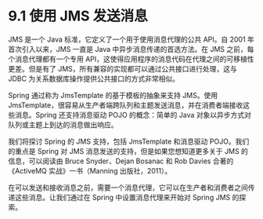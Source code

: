 # 9.1 使用 JMS 发送消息

JMS 是一个 Java 标准，它定义了一个用于使用消息代理的公共 API。自 2001 年首次引入以来，JMS 一直是 Java 中异步消息传递的首选方法。在 JMS 之前，每个消息代理都有一个专用 API，这使得应用程序的消息代码在代理之间的可移植性更差。但是有了 JMS，所有兼容的实现都可以通过公共接口进行处理，这与 JDBC 为关系数据库操作提供公共接口的方式非常相似。

Spring 通过称为 JmsTemplate 的基于模板的抽象来支持 JMS。使用 JmsTemplate，很容易从生产者端跨队列和主题发送消息，并在消费者端接收这些消息。Spring 还支持消息驱动 POJO 的概念：简单的 Java 对象以异步方式对队列或主题上到达的消息做出响应。

我们将探讨 Spring 的 JMS 支持，包括 JmsTemplate 和消息驱动 POJO。我们的重点是 Spring 对 JMS 消息发送的支持，但是如果您想知道更多关于 JMS 的信息，可以阅读由 Bruce Snyder、Dejan Bosanac 和 Rob Davies 合著的《ActiveMQ 实战》一书（Manning 出版社，2011）。

在可以发送和接收消息之前，需要一个消息代理，它可以在生产者和消费者之间传递这些消息。让我们通过在 Spring 中设置消息代理来开始对 Spring JMS 的探索。


